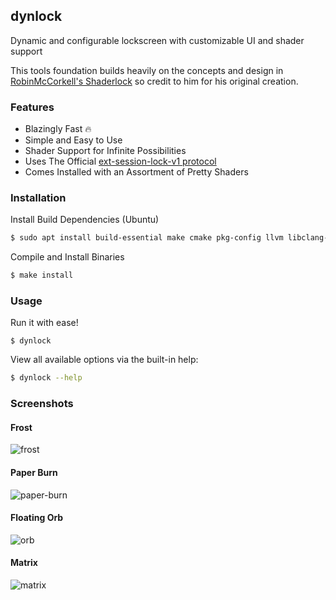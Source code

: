 ## dynlock

Dynamic and configurable lockscreen with customizable UI and shader support

This tools foundation builds heavily on the concepts and design
in [RobinMcCorkell's Shaderlock](https://github.com/RobinMcCorkell/shaderlock)
so credit to him for his original creation.

### Features
  - Blazingly Fast 🔥
  - Simple and Easy to Use
  - Shader Support for Infinite Possibilities
  - Uses The Official [ext-session-lock-v1 protocol](https://wayland.app/protocols/ext-session-lock-v1)
  - Comes Installed with an Assortment of Pretty Shaders

### Installation

Install Build Dependencies (Ubuntu)

```bash
$ sudo apt install build-essential make cmake pkg-config llvm libclang-dev libpam-dev libxkbcommon-dev
```

Compile and Install Binaries

```bash
$ make install
```

### Usage

Run it with ease!

```
$ dynlock
```

View all available options via the built-in help:

```bash
$ dynlock --help
```

### Screenshots

#### Frost

![frost](./screenshots/frost.png)

#### Paper Burn

![paper-burn](./screenshots/paper-burn.png)

#### Floating Orb

![orb](./screenshots/orb.png)

#### Matrix

![matrix](./screenshots/matrix.png)

